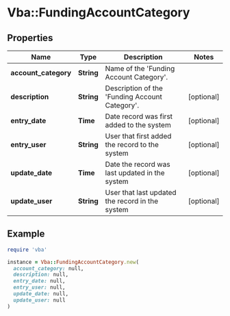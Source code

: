 # Vba::FundingAccountCategory

## Properties

| Name | Type | Description | Notes |
| ---- | ---- | ----------- | ----- |
| **account_category** | **String** | Name of the &#39;Funding Account Category&#39;. |  |
| **description** | **String** | Description of the &#39;Funding Account Category&#39;. | [optional] |
| **entry_date** | **Time** | Date record was first added to the system | [optional] |
| **entry_user** | **String** | User that first added the record to the system | [optional] |
| **update_date** | **Time** | Date the record was last updated in the system | [optional] |
| **update_user** | **String** | User that last updated the record in the system | [optional] |

## Example

```ruby
require 'vba'

instance = Vba::FundingAccountCategory.new(
  account_category: null,
  description: null,
  entry_date: null,
  entry_user: null,
  update_date: null,
  update_user: null
)
```

